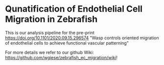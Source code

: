 # Qunatification of Endothelial Cell Migration in Zebrafish

This is our analysis pipeline for the pre-print https://doi.org/10.1101/2020.09.15.296574
"Wasp controls oriented migration of endothelial cells to achieve functional vascular patterning"

For more details we refer to our github Wiki:  https://github.com/wgiese/zebrafish_ec_migration/wiki!

